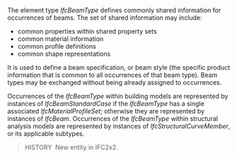 The element type _IfcBeamType_ defines commonly shared information for occurrences of beams. The set of shared information may include:

* common properties within shared property sets
* common material information
* common profile definitions
* common shape representations

It is used to define a beam specification, or beam style (the specific product information that is common to all occurrences of that beam type). Beam types may be exchanged without being already assigned to occurrences.

Occurrences of the _IfcBeamType_ within building models are represented by instances of _IfcBeamStandardCase_ if the _IfcBeamType_ has a single associated _IfcMaterialProfileSet_; otherwise they are represented by instances of _IfcBeam_. Occurrences of the _IfcBeamType_ within structural analysis models are represented by instances of _IfcStructuralCurveMember_, or its applicable subtypes.

> HISTORY&nbsp; New entity in IFC2x2.
